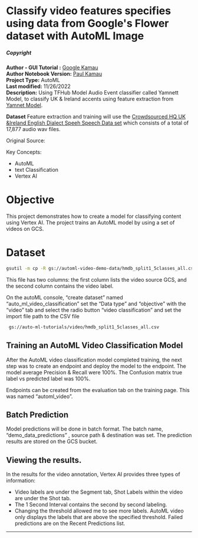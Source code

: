 # Classify video features specifies using data from Google's Flower dataset with AutoML Image

##### Copyright 
**Author - GUI Tutorial :** [Google  Kamau](https://cloud.google.com)<br>
**Author Notebook Version:** [Paul Kamau](https://paulkamau.com)<br>
**Project Type:** AutoML<br>
**Last modified:** 11/26/2022<br>
**Description:** Using TFHub Model Audio Event classifier called Yamnett Model, to classify UK & Ireland accents using feature extraction from [Yamnet Model](https://tfhub.dev/google/yamnet/1). 

**Dataset** Feature extraction and training will use the [Crowdsourced HQ UK &Ireland English Dialect Speeh Speech Data set](https://openslr.org/83/) which consists of a total of 17,877 audio wav files. 


Original Source: 

Key Concepts: 
- AutoML 
- text Classification
- Vertex AI

# Objective 
This project demonstrates how to create a model for classifying content using Vertex AI. The project trains an AutoML model by using a set of videos on GCS.

# Dataset


```bash
gsutil -m cp -R gs://automl-video-demo-data/hmdb_split1_5classes_all.csv gs://auto-ml-tutorials/video/
``` 

This file has two columns: the first column lists the video source GCS, and the second column contains the video label. 

On the autoML console, “create dataset” named “auto_ml_video_classification” set the “Data type” and “objective” with the “video” tab and select the radio button “video classification” and set the import file path to the CSV file

```bash
 gs://auto-ml-tutorials/video/hmdb_split1_5classes_all.csv 
``` 

## Training an AutoML Video Classification Model 
After the AutoML video classification model completed training, the next step was to create an endpoint and deploy the model to the endpoint.  The model average Precision & Recall were 100%. The Confusion matrix true label vs predicted label was 100%. 

Endpoints can be created from the evaluation tab on the training page. This was named “automl_video”. 

## Batch Prediction 
Model predictions will be done in batch format.  The batch name, “demo_data_predictions” , source path & destination was set. The prediction results are stored on the GCS bucket. 

## Viewing the results. 

In the results for the video annotation, Vertex AI provides three types of information:

- Video labels are under the Segment tab, Shot Labels within the video are under the Shot tab.
- The 1 Second Interval contains the second by second labeling.
- Changing the threshold allowed me to see more labels. AutoML video only displays the labels that are above the specified threshold. Failed predictions are on the Recent Predictions list.

--------------------------------------------------------------------------------
